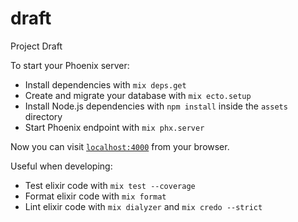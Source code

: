# draft
Project Draft


To start your Phoenix server:

  * Install dependencies with `mix deps.get`
  * Create and migrate your database with `mix ecto.setup`
  * Install Node.js dependencies with `npm install` inside the `assets` directory
  * Start Phoenix endpoint with `mix phx.server`

Now you can visit [`localhost:4000`](http://localhost:4000) from your browser.


Useful when developing:

  * Test elixir code with `mix test --coverage`
  * Format elixir code with `mix format`
  * Lint elixir code with `mix dialyzer` and `mix credo --strict`
